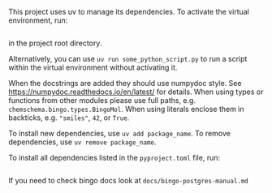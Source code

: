 This project uses uv to manage its dependencies. To activate the virtual environment, run:

```source .venv/bin/activate
```
in the project root directory.

Alternatively, you can use `uv run some_python_script.py` to run a script within the virtual environment without activating it.

When the docstrings are added they should use numpydoc style. See https://numpydoc.readthedocs.io/en/latest/ for details. When using types or functions from other modules please use full paths, e.g. `chemschema.bingo.types.BingoMol`. When using literals enclose them in backticks, e.g. `"smiles"`, `42`, or `True`.

To install new dependencies, use `uv add package_name`. To remove dependencies, use `uv remove package_name`.

To install all dependencies listed in the `pyproject.toml` file, run:

```uv sync
```

If you need to check bingo docs look at `docs/bingo-postgres-manual.md`